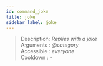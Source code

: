 ```yaml
---
id: command_joke
title: joke
sidebar_label: joke
---
```


> Description: _Replies with a joke_<br />
> Arguments  : _@category_<br />
> Accessible : _everyone_<br />
> Cooldown   : _-_<br />